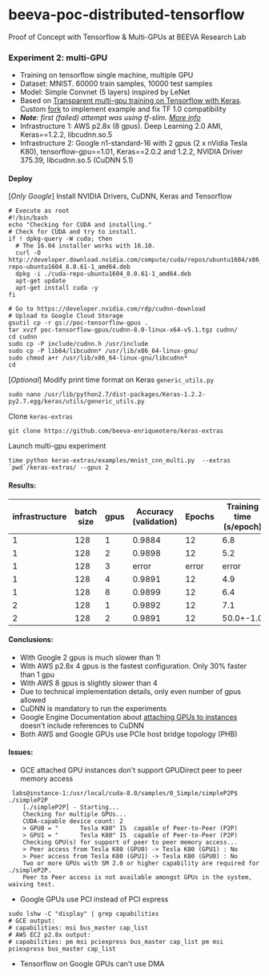 # beeva-poc-distributed-tensorflow
Proof of Concept with Tensorflow & Multi-GPUs at BEEVA Research Lab

### Experiment 2: multi-GPU

* Training on tensorflow single machine, multiple GPU
* Dataset: MNIST. 60000 train samples, 10000 test samples
* Model: Simple Convnet (5 layers) inspired by LeNet
* Based on [Transparent multi-gpu training on Tensorflow with Keras](https://medium.com/@kuza55/transparent-multi-gpu-training-on-tensorflow-with-keras-8b0016fd9012#.w0nbus9yu). Custom [fork](https://github.com/beeva-enriqueotero/keras-extras/blob/master/examples/mnist_cnn_multi.py) to implement example and fix TF 1.0 compatibility
* ***Note**: first (failed) attempt was using tf-slim. [More info](README_multigpu_tfslim.md)*
* Infrastructure 1: AWS p2.8x (8 gpus). Deep Learning 2.0 AMI, Keras==1.2.2, libcudnn.so.5
* Infrastructure 2: Google n1-standard-16 with 2 gpus (2 x nVidia Tesla K80), tensorflow-gpu==1.01, Keras==2.0.2 and 1.2.2, NVIDIA Driver 375.39, libcudnn.so.5 (CuDNN 5.1)

#### Deploy

[*Only Google*] Install NVIDIA Drivers, CuDNN, Keras and Tensorflow
```
# Execute as root
#!/bin/bash
echo "Checking for CUDA and installing."
# Check for CUDA and try to install.
if ! dpkg-query -W cuda; then
  # The 16.04 installer works with 16.10.
  curl -O http://developer.download.nvidia.com/compute/cuda/repos/ubuntu1604/x86_64/cuda-repo-ubuntu1604_8.0.61-1_amd64.deb
  dpkg -i ./cuda-repo-ubuntu1604_8.0.61-1_amd64.deb
  apt-get update
  apt-get install cuda -y
fi

# Go to https://developer.nvidia.com/rdp/cudnn-download
# Upload to Google Cloud Storage
gsutil cp -r gs://poc-tensorflow-gpus .
tar xvzf poc-tensorflow-gpus/cudnn-8.0-linux-x64-v5.1.tgz cudnn/
cd cudnn
sudo cp -P include/cudnn.h /usr/include
sudo cp -P lib64/libcudnn* /usr/lib/x86_64-linux-gnu/
sudo chmod a+r /usr/lib/x86_64-linux-gnu/libcudnn*
cd
```
[*Optional*] Modify print time format on Keras `generic_utils.py`
```
sudo nano /usr/lib/python2.7/dist-packages/Keras-1.2.2-py2.7.egg/keras/utils/generic_utils.py
```
Clone `keras-extras`
```
git clone https://github.com/beeva-enriqueotero/keras-extras
```
Launch multi-gpu experiment
```
time python keras-extras/examples/mnist_cnn_multi.py  --extras `pwd`/keras-extras/ --gpus 2
```

#### Results:

| infrastructure | batch size | gpus | Accuracy (validation) | Epochs | Training time (s/epoch)
| --- | --- | --- | --- | --- | ---
| 1 | 128 | 1 | 0.9884 | 12 | 6.8
| 1 | 128 | 2 | 0.9898 | 12 | 5.2
| 1 | 128 | 3 | error | error | error
| 1 | 128 | 4 | 0.9891 | 12 | 4.9
| 1 | 128 | 8 | 0.9899 | 12 | 6.4
| 2 | 128 | 1 | 0.9892 | 12 | 7.1
| 2 | 128 | 2 | 0.9891 | 12 | 50.0+-1.0


#### Conclusions: 
* With Google 2 gpus is much slower than 1!
* With AWS p2.8x 4 gpus is the fastest configuration. Only 30% faster than 1 gpu
* With AWS 8 gpus is slightly slower than 4 
* Due to technical implementation details, only even number of gpus allowed
* CuDNN is mandatory to run the experiments
* Google Engine Documentation about [attaching GPUs to instances](https://cloud.google.com/compute/docs/gpus/add-gpus) doesn't include references to CuDNN
* Both AWS and Google GPUs use PCIe host bridge topology (PHB)

#### Issues:
* GCE attached GPU instances don't support GPUDirect peer to peer memory access
```
 labs@instance-1:/usr/local/cuda-8.0/samples/0_Simple/simpleP2P$ ./simpleP2P
    [./simpleP2P] - Starting...
    Checking for multiple GPUs...
    CUDA-capable device count: 2
    > GPU0 = "      Tesla K80" IS  capable of Peer-to-Peer (P2P)
    > GPU1 = "      Tesla K80" IS  capable of Peer-to-Peer (P2P)
    Checking GPU(s) for support of peer to peer memory access...
    > Peer access from Tesla K80 (GPU0) -> Tesla K80 (GPU1) : No
    > Peer access from Tesla K80 (GPU1) -> Tesla K80 (GPU0) : No
    Two or more GPUs with SM 2.0 or higher capability are required for ./simpleP2P.
    Peer to Peer access is not available amongst GPUs in the system, waiving test.
```

* Google GPUs use PCI instead of PCI express
```
sudo lshw -C "display" | grep capabilities
# GCE output:
# capabilities: msi bus_master cap_list
# AWS EC2 p2.8x output:
# capabilities: pm msi pciexpress bus_master cap_list pm msi pciexpress bus_master cap_list
```

* Tensorflow on Google GPUs can't use DMA
